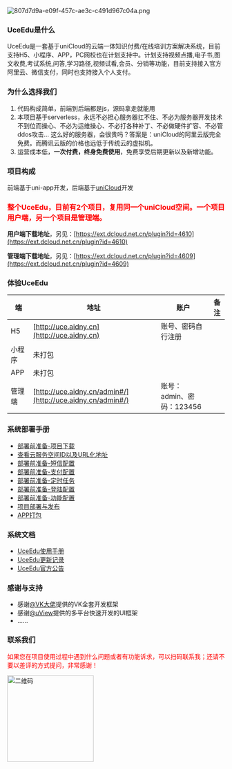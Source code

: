 

![807d7d9a-e09f-457c-ae3c-c491d967c04a.png](https://ftp.bmp.ovh/imgs/2021/08/307960bad6150923.png)


### UceEdu是什么


UceEdu是一套基于uniCloud的云端一体知识付费/在线培训方案解决系统，目前支持H5、小程序、APP，PC网校也在计划支持中。计划支持视频点播,电子书,图文收费,考试系统,问答,学习路径,视频试看,会员、分销等功能，目前支持接入官方阿里云、微信支付，同时也支持接入个人支付。


### 为什么选择我们


1. 代码构成简单，前端到后端都是js，源码拿走就能用
1. 本项目基于serverless，永远不必担心服务器扛不住、不必为服务器开发技术不到位而操心、不必为运维操心、不必打各种补丁、不必做硬件扩容、不必管ddos攻击... 这么好的服务器，会很贵吗？答案是：uniCloud的阿里云版完全免费。而腾讯云版的价格也远低于传统云的虚拟机。
1. 运营成本低，**一次付费，终身免费使用**，免费享受后期更新以及新增功能。



### 项目构成
前端基于uni-app开发，后端基于[uniCloud](https://uniapp.dcloud.net.cn/uniCloud/README)开发

<h3 style="color:red"> 整个UceEdu，目前有2个项目，复用同一个uniCloud空间。一个项目用户端，另一个项目是管理端。 </h3>

**用户端下载地址**，另见：[https://ext.dcloud.net.cn/plugin?id=4610](https://ext.dcloud.net.cn/plugin?id=4610)

**管理端下载地址**，另见：[https://ext.dcloud.net.cn/plugin?id=4609](https://ext.dcloud.net.cn/plugin?id=4609)
​

### 体验UceEdu

| 端 | 地址   | 账户 | 备注 |
| ----- | --------- | ----------- | ------- |
| H5 | [http://uce.aidny.cn](http://uce.aidny.cn) |  账号、密码自行注册           |         |
| 小程序 | 未打包 |             |         |
| APP | 未打包 |             |         |
| 管理端  | [http://uce.aidny.cn/admin#/](http://uce.aidny.cn/admin#/)     | 账号：admin、密码：123456   |         |


### 系统部署手册

- [部署前准备-项目下载](https://www.yuque.com/uce_edu/ngd5zk/myqtgf)
- [查看云服务空间ID以及URL化地址](https://www.yuque.com/uce_edu/ngd5zk/lrz7va)
- [部署前准备-短信配置](https://www.yuque.com/uce_edu/ngd5zk/bswclf)
- [部署前准备-支付配置](https://www.yuque.com/uce_edu/ngd5zk/pyhhol)
- [部署前准备-定时任务](https://www.yuque.com/uce_edu/ngd5zk/dbfn07)
- [部署前准备-登陆配置](https://www.yuque.com/uce_edu/ngd5zk/co4otg)
- [部署前准备-功能配置](https://www.yuque.com/uce_edu/ngd5zk/msb7lw)
- [项目部署与发布](https://www.yuque.com/uce_edu/ngd5zk/eqhvzi)
- [APP打包](https://www.yuque.com/uce_edu/ngd5zk/it198z)

### 系统文档

- [UceEdu使用手册](https://www.yuque.com/uce_edu/ngd5zk)
- [UceEdu更新记录](https://www.yuque.com/uce_edu/rflw4g)
- [UceEdu官方公告](https://www.yuque.com/uce_edu/thyzgp)



### 感谢与支持

- 感谢[@VK大佬](https://ext.dcloud.net.cn/publisher?id=164406)提供的VK全套开发框架
- 感谢[@uView](https://www.uviewui.com/)提供的多平台快速开发的UI框架
- ......



### 联系我们

<p style="color:red">如果您在项目使用过程中遇到什么问题或者有功能诉求，可以扫码联系我；还请不要以差评的方式提问，非常感谢！</p>

<img src="http://video.nine123.cn/images/2021/12/02/ee06e0df9bb19.jpg" alt="二维码" width="200" height="200" align="middle" />
